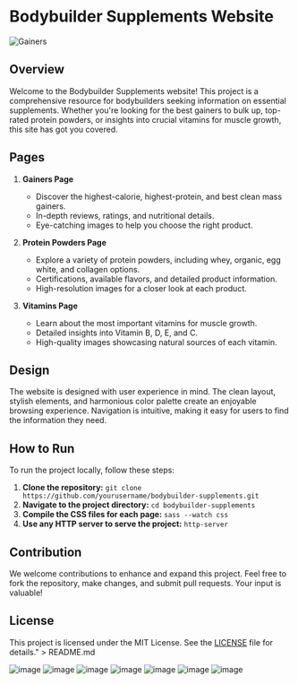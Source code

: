 # Bodybuilder Supplements Website

![Gainers](https://www.bodybuilding.com/images/2021/march/best-weight-gainers-of-2021-header-830x467.jpg)

## Overview
Welcome to the Bodybuilder Supplements website! This project is a comprehensive resource for bodybuilders seeking information on essential supplements. Whether you're looking for the best gainers to bulk up, top-rated protein powders, or insights into crucial vitamins for muscle growth, this site has got you covered.

## Pages
1. **Gainers Page**
   - Discover the highest-calorie, highest-protein, and best clean mass gainers.
   - In-depth reviews, ratings, and nutritional details.
   - Eye-catching images to help you choose the right product.

2. **Protein Powders Page**
   - Explore a variety of protein powders, including whey, organic, egg white, and collagen options.
   - Certifications, available flavors, and detailed product information.
   - High-resolution images for a closer look at each product.

3. **Vitamins Page**
   - Learn about the most important vitamins for muscle growth.
   - Detailed insights into Vitamin B, D, E, and C.
   - High-quality images showcasing natural sources of each vitamin.

## Design
The website is designed with user experience in mind. The clean layout, stylish elements, and harmonious color palette create an enjoyable browsing experience. Navigation is intuitive, making it easy for users to find the information they need.

## How to Run
To run the project locally, follow these steps:
1. **Clone the repository:** `git clone https://github.com/yourusername/bodybuilder-supplements.git`
2. **Navigate to the project directory:** `cd bodybuilder-supplements`
3. **Compile the CSS files for each page:** `sass --watch css`
4. **Use any HTTP server to serve the project:** `http-server`

## Contribution
We welcome contributions to enhance and expand this project. Feel free to fork the repository, make changes, and submit pull requests. Your input is valuable!

## License
This project is licensed under the MIT License. See the [LICENSE](LICENSE) file for details." > README.md

![image](https://github.com/Okyanusaydgn/Patika_CSS_-dev_1/assets/121745165/e7769eb5-fc79-462b-85d1-222423b78291)
![image](https://github.com/Okyanusaydgn/Patika_CSS_-dev_1/assets/121745165/358e1f76-0e36-4ef8-b5e1-5787a0ce1908)
![image](https://github.com/Okyanusaydgn/Patika_CSS_-dev_1/assets/121745165/431cd411-1a01-418e-bcb7-2c5013b1449d)
![image](https://github.com/Okyanusaydgn/Patika_CSS_-dev_1/assets/121745165/b1b3192f-f047-4bd9-8b11-d87672697500)
![image](https://github.com/Okyanusaydgn/Patika_CSS_-dev_1/assets/121745165/765994a2-26e4-4e97-89d8-370edf77e481)
![image](https://github.com/Okyanusaydgn/Patika_CSS_-dev_1/assets/121745165/6ab35503-6f09-482c-a301-cebf1ccee60c)
![image](https://github.com/Okyanusaydgn/Patika_CSS_-dev_1/assets/121745165/d4653169-8da9-4778-8b93-90fb7f78e072)


